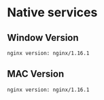 # Native services 

## Window Version
`nginx version: nginx/1.16.1`

## MAC Version
`nginx version: nginx/1.16.1`

